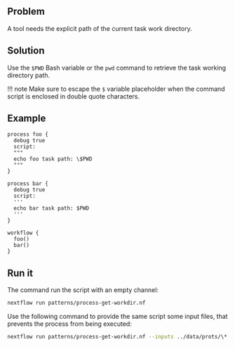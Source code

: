 ## Problem 

A tool needs the explicit path of the current task work directory.

## Solution 

Use the `$PWD` Bash variable or the `pwd` command to retrieve the task working directory path.

!!! note
    Make sure to escape the `$` variable placeholder when the command script is enclosed in double quote characters.

## Example 

```nextflow
process foo {
  debug true
  script:
  """
  echo foo task path: \$PWD
  """ 
}

process bar {
  debug true
  script:
  '''
  echo bar task path: $PWD
  ''' 
}

workflow {
  foo()
  bar()
}
```

## Run it 

The command run the script with an empty channel: 

```bash
nextflow run patterns/process-get-workdir.nf
```

Use the following command to provide the same script
some input files, that prevents the process from being executed: 

```bash
nextflow run patterns/process-get-workdir.nf --inputs ../data/prots/\*
```
